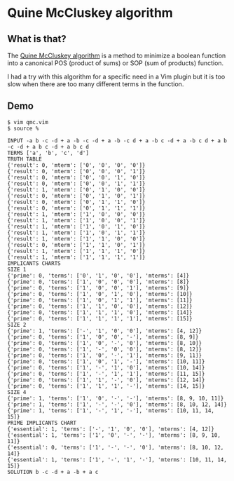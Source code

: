 # Quine McCluskey algorithm

## What is that?

The [Quine McCluskey algorithm][1] is a method to minimize a boolean function
into a canonical POS (product of sums) or SOP (sum of products) function.

I had a try with this algorithm for a specific need in a Vim plugin but it is
too slow when there are too many different terms in the function.

[1]: https://en.wikipedia.org/wiki/Quine–McCluskey_algorithm

## Demo

	$ vim qmc.vim
	$ source %

	INPUT -a b -c -d + a -b -c -d + a -b -c d + a -b c -d + a -b c d + a b -c -d + a b c -d + a b c d
	TERMS ['a', 'b', 'c', 'd']
	TRUTH TABLE
	{'result': 0, 'mterm': ['0', '0', '0', '0']}
	{'result': 0, 'mterm': ['0', '0', '0', '1']}
	{'result': 0, 'mterm': ['0', '0', '1', '0']}
	{'result': 0, 'mterm': ['0', '0', '1', '1']}
	{'result': 1, 'mterm': ['0', '1', '0', '0']}
	{'result': 0, 'mterm': ['0', '1', '0', '1']}
	{'result': 0, 'mterm': ['0', '1', '1', '0']}
	{'result': 0, 'mterm': ['0', '1', '1', '1']}
	{'result': 1, 'mterm': ['1', '0', '0', '0']}
	{'result': 1, 'mterm': ['1', '0', '0', '1']}
	{'result': 1, 'mterm': ['1', '0', '1', '0']}
	{'result': 1, 'mterm': ['1', '0', '1', '1']}
	{'result': 1, 'mterm': ['1', '1', '0', '0']}
	{'result': 0, 'mterm': ['1', '1', '0', '1']}
	{'result': 1, 'mterm': ['1', '1', '1', '0']}
	{'result': 1, 'mterm': ['1', '1', '1', '1']}
	IMPLICANTS CHARTS
	SIZE 1
	{'prime': 0, 'terms': ['0', '1', '0', '0'], 'mterms': [4]}
	{'prime': 0, 'terms': ['1', '0', '0', '0'], 'mterms': [8]}
	{'prime': 0, 'terms': ['1', '0', '0', '1'], 'mterms': [9]}
	{'prime': 0, 'terms': ['1', '0', '1', '0'], 'mterms': [10]}
	{'prime': 0, 'terms': ['1', '0', '1', '1'], 'mterms': [11]}
	{'prime': 0, 'terms': ['1', '1', '0', '0'], 'mterms': [12]}
	{'prime': 0, 'terms': ['1', '1', '1', '0'], 'mterms': [14]}
	{'prime': 0, 'terms': ['1', '1', '1', '1'], 'mterms': [15]}
	SIZE 2
	{'prime': 1, 'terms': ['-', '1', '0', '0'], 'mterms': [4, 12]}
	{'prime': 0, 'terms': ['1', '0', '0', '-'], 'mterms': [8, 9]}
	{'prime': 0, 'terms': ['1', '0', '-', '0'], 'mterms': [8, 10]}
	{'prime': 0, 'terms': ['1', '-', '0', '0'], 'mterms': [8, 12]}
	{'prime': 0, 'terms': ['1', '0', '-', '1'], 'mterms': [9, 11]}
	{'prime': 0, 'terms': ['1', '0', '1', '-'], 'mterms': [10, 11]}
	{'prime': 0, 'terms': ['1', '-', '1', '0'], 'mterms': [10, 14]}
	{'prime': 0, 'terms': ['1', '-', '1', '1'], 'mterms': [11, 15]}
	{'prime': 0, 'terms': ['1', '1', '-', '0'], 'mterms': [12, 14]}
	{'prime': 0, 'terms': ['1', '1', '1', '-'], 'mterms': [14, 15]}
	SIZE 4
	{'prime': 1, 'terms': ['1', '0', '-', '-'], 'mterms': [8, 9, 10, 11]}
	{'prime': 1, 'terms': ['1', '-', '-', '0'], 'mterms': [8, 10, 12, 14]}
	{'prime': 1, 'terms': ['1', '-', '1', '-'], 'mterms': [10, 11, 14, 15]}
	PRIME IMPLICANTS CHART
	{'essential': 1, 'terms': ['-', '1', '0', '0'], 'mterms': [4, 12]}
	{'essential': 1, 'terms': ['1', '0', '-', '-'], 'mterms': [8, 9, 10, 11]}
	{'essential': 0, 'terms': ['1', '-', '-', '0'], 'mterms': [8, 10, 12, 14]}
	{'essential': 1, 'terms': ['1', '-', '1', '-'], 'mterms': [10, 11, 14, 15]}
	SOLUTION b -c -d + a -b + a c

